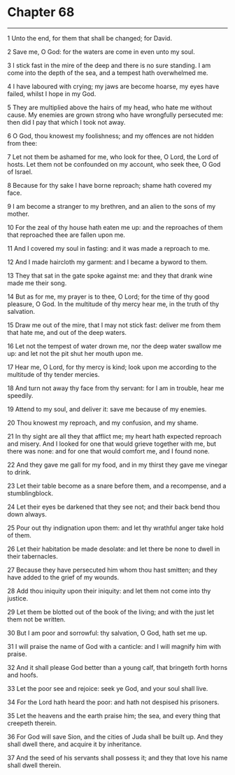# Chapter 68

***

1 Unto the end, for them that shall be changed; for David.

2 Save me, O God: for the waters are come in even unto my soul.

3 I stick fast in the mire of the deep and there is no sure standing. I am come into the depth of the sea, and a tempest hath overwhelmed me.

4 I have laboured with crying; my jaws are become hoarse, my eyes have failed, whilst I hope in my God.

5 They are multiplied above the hairs of my head, who hate me without cause. My enemies are grown strong who have wrongfully persecuted me: then did I pay that which I took not away.

6 O God, thou knowest my foolishness; and my offences are not hidden from thee:

7 Let not them be ashamed for me, who look for thee, O Lord, the Lord of hosts. Let them not be confounded on my account, who seek thee, O God of Israel.

8 Because for thy sake I have borne reproach; shame hath covered my face.

9 I am become a stranger to my brethren, and an alien to the sons of my mother.

10 For the zeal of thy house hath eaten me up: and the reproaches of them that reproached thee are fallen upon me.

11 And I covered my soul in fasting: and it was made a reproach to me.

12 And I made haircloth my garment: and I became a byword to them.

13 They that sat in the gate spoke against me: and they that drank wine made me their song.

14 But as for me, my prayer is to thee, O Lord; for the time of thy good pleasure, O God. In the multitude of thy mercy hear me, in the truth of thy salvation.

15 Draw me out of the mire, that I may not stick fast: deliver me from them that hate me, and out of the deep waters.

16 Let not the tempest of water drown me, nor the deep water swallow me up: and let not the pit shut her mouth upon me.

17 Hear me, O Lord, for thy mercy is kind; look upon me according to the multitude of thy tender mercies.

18 And turn not away thy face from thy servant: for I am in trouble, hear me speedily.

19 Attend to my soul, and deliver it: save me because of my enemies.

20 Thou knowest my reproach, and my confusion, and my shame.

21 In thy sight are all they that afflict me; my heart hath expected reproach and misery. And I looked for one that would grieve together with me, but there was none: and for one that would comfort me, and I found none.

22 And they gave me gall for my food, and in my thirst they gave me vinegar to drink.

23 Let their table become as a snare before them, and a recompense, and a stumblingblock.

24 Let their eyes be darkened that they see not; and their back bend thou down always.

25 Pour out thy indignation upon them: and let thy wrathful anger take hold of them.

26 Let their habitation be made desolate: and let there be none to dwell in their tabernacles.

27 Because they have persecuted him whom thou hast smitten; and they have added to the grief of my wounds.

28 Add thou iniquity upon their iniquity: and let them not come into thy justice.

29 Let them be blotted out of the book of the living; and with the just let them not be written.

30 But I am poor and sorrowful: thy salvation, O God, hath set me up.

31 I will praise the name of God with a canticle: and I will magnify him with praise.

32 And it shall please God better than a young calf, that bringeth forth horns and hoofs.

33 Let the poor see and rejoice: seek ye God, and your soul shall live.

34 For the Lord hath heard the poor: and hath not despised his prisoners.

35 Let the heavens and the earth praise him; the sea, and every thing that creepeth therein.

36 For God will save Sion, and the cities of Juda shall be built up. And they shall dwell there, and acquire it by inheritance.

37 And the seed of his servants shall possess it; and they that love his name shall dwell therein.

